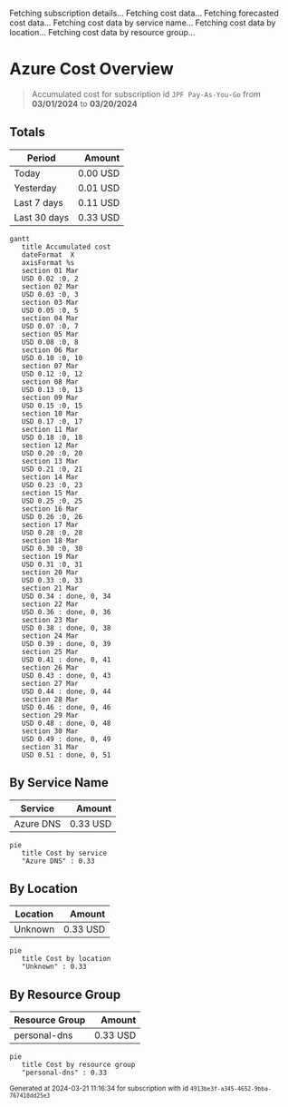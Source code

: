 Fetching subscription details...
Fetching cost data...
Fetching forecasted cost data...
Fetching cost data by service name...
Fetching cost data by location...
Fetching cost data by resource group...
# Azure Cost Overview

> Accumulated cost for subscription id `JPF Pay-As-You-Go` from **03/01/2024** to **03/20/2024**

## Totals

|Period|Amount|
|---|---:|
|Today|0.00 USD|
|Yesterday|0.01 USD|
|Last 7 days|0.11 USD|
|Last 30 days|0.33 USD|

```mermaid
gantt
   title Accumulated cost
   dateFormat  X
   axisFormat %s
   section 01 Mar
   USD 0.02 :0, 2
   section 02 Mar
   USD 0.03 :0, 3
   section 03 Mar
   USD 0.05 :0, 5
   section 04 Mar
   USD 0.07 :0, 7
   section 05 Mar
   USD 0.08 :0, 8
   section 06 Mar
   USD 0.10 :0, 10
   section 07 Mar
   USD 0.12 :0, 12
   section 08 Mar
   USD 0.13 :0, 13
   section 09 Mar
   USD 0.15 :0, 15
   section 10 Mar
   USD 0.17 :0, 17
   section 11 Mar
   USD 0.18 :0, 18
   section 12 Mar
   USD 0.20 :0, 20
   section 13 Mar
   USD 0.21 :0, 21
   section 14 Mar
   USD 0.23 :0, 23
   section 15 Mar
   USD 0.25 :0, 25
   section 16 Mar
   USD 0.26 :0, 26
   section 17 Mar
   USD 0.28 :0, 28
   section 18 Mar
   USD 0.30 :0, 30
   section 19 Mar
   USD 0.31 :0, 31
   section 20 Mar
   USD 0.33 :0, 33
   section 21 Mar
   USD 0.34 : done, 0, 34
   section 22 Mar
   USD 0.36 : done, 0, 36
   section 23 Mar
   USD 0.38 : done, 0, 38
   section 24 Mar
   USD 0.39 : done, 0, 39
   section 25 Mar
   USD 0.41 : done, 0, 41
   section 26 Mar
   USD 0.43 : done, 0, 43
   section 27 Mar
   USD 0.44 : done, 0, 44
   section 28 Mar
   USD 0.46 : done, 0, 46
   section 29 Mar
   USD 0.48 : done, 0, 48
   section 30 Mar
   USD 0.49 : done, 0, 49
   section 31 Mar
   USD 0.51 : done, 0, 51
```

## By Service Name

|Service|Amount|
|---|---:|
|Azure DNS|0.33 USD|

```mermaid
pie
   title Cost by service
   "Azure DNS" : 0.33
```

## By Location

|Location|Amount|
|---|---:|
|Unknown|0.33 USD|

```mermaid
pie
   title Cost by location
   "Unknown" : 0.33
```

## By Resource Group

|Resource Group|Amount|
|---|---:|
|personal-dns|0.33 USD|

```mermaid
pie
   title Cost by resource group
   "personal-dns" : 0.33
```

<sup>Generated at 2024-03-21 11:16:34 for subscription with id `4913be3f-a345-4652-9bba-767418dd25e3`</sup>
